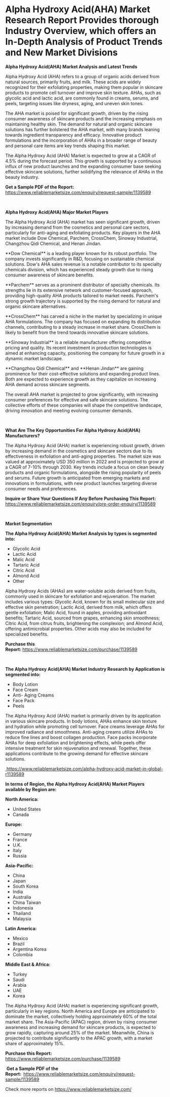 <p><h1>Alpha Hydroxy Acid(AHA) Market Research Report Provides thorough Industry Overview, which offers an In-Depth Analysis of Product Trends and New Market Divisions</h1></p><p><strong>Alpha Hydroxy Acid(AHA) Market Analysis and Latest Trends</strong></p>
<p><p>Alpha Hydroxy Acid (AHA) refers to a group of organic acids derived from natural sources, primarily fruits, and milk. These acids are widely recognized for their exfoliating properties, making them popular in skincare products to promote cell turnover and improve skin texture. AHAs, such as glycolic acid and lactic acid, are commonly found in creams, serums, and peels, targeting issues like dryness, aging, and uneven skin tones.</p><p>The AHA market is poised for significant growth, driven by the rising consumer awareness of skincare products and the increasing emphasis on maintaining healthy skin. The demand for natural and organic skincare solutions has further bolstered the AHA market, with many brands leaning towards ingredient transparency and efficacy. Innovative product formulations and the incorporation of AHAs in a broader range of beauty and personal care items are key trends shaping this market.</p><p>The Alpha Hydroxy Acid (AHA) Market is expected to grow at a CAGR of 4.5% during the forecast period. This growth is supported by a continuous influx of new product launches and the expanding consumer base seeking effective skincare solutions, further solidifying the relevance of AHAs in the beauty industry.</p></p>
<p><strong>Get a Sample PDF of the Report:&nbsp;</strong> <a href="https://www.reliablemarketsize.com/enquiry/request-sample/1139589?utm_campaign=3452&utm_medium=2&utm_source=Github&utm_content=ia&utm_term=25032025&utm_id=alpha-hydroxy-acidaha">https://www.reliablemarketsize.com/enquiry/request-sample/1139589</a></p>
<p>&nbsp;</p>
<p><strong>Alpha Hydroxy Acid(AHA) Major Market Players</strong></p>
<p><p>The Alpha Hydroxy Acid (AHA) market has seen significant growth, driven by increasing demand from the cosmetics and personal care sectors, particularly for anti-aging and exfoliating products. Key players in the AHA market include Dow Chemical, Parchem, CrossChem, Sinoway Industrial, Changzhou Qidi Chemical, and Henan Jindan.</p><p>**Dow Chemical** is a leading player known for its robust portfolio. The company invests significantly in R&D, focusing on sustainable chemical solutions. Dow's AHA sales revenue is a notable contributor to its specialty chemicals division, which has experienced steady growth due to rising consumer awareness of skincare benefits.</p><p>**Parchem** serves as a prominent distributor of specialty chemicals. Its strengths lie in its extensive network and customer-focused approach, providing high-quality AHA products tailored to market needs. Parchem's strong growth trajectory is supported by the rising demand for natural and organic skincare alternatives.</p><p>**CrossChem** has carved a niche in the market by specializing in unique AHA formulations. The company has focused on expanding its distribution channels, contributing to a steady increase in market share. CrossChem is likely to benefit from the trend towards innovative skincare solutions.</p><p>**Sinoway Industrial** is a reliable manufacturer offering competitive pricing and quality. Its recent investment in production technologies is aimed at enhancing capacity, positioning the company for future growth in a dynamic market landscape.</p><p>**Changzhou Qidi Chemical** and **Henan Jindan** are gaining prominence for their cost-effective solutions and expanding product lines. Both are expected to experience growth as they capitalize on increasing AHA demand across skincare segments.</p><p>The overall AHA market is projected to grow significantly, with increasing consumer preferences for effective and safe skincare solutions. The collective efforts of these companies will shape the competitive landscape, driving innovation and meeting evolving consumer demands.</p></p>
<p>&nbsp;</p>
<p><strong>What Are The Key Opportunities For Alpha Hydroxy Acid(AHA) Manufacturers?</strong></p>
<p><p>The Alpha Hydroxy Acid (AHA) market is experiencing robust growth, driven by increasing demand in the cosmetics and skincare sectors due to its effectiveness in exfoliation and anti-aging properties. The market size was valued at approximately USD 350 million in 2022 and is projected to grow at a CAGR of 7-10% through 2030. Key trends include a focus on clean beauty products and organic formulations, alongside the rising popularity of peels and serums. Future growth is anticipated from emerging markets and innovations in formulations, with new product launches targeting diverse consumer needs and preferences.</p></p>
<p><strong>Inquire or Share Your Questions If Any Before Purchasing This Report:</strong> <a href="https://www.reliablemarketsize.com/enquiry/pre-order-enquiry/1139589?utm_campaign=3452&utm_medium=2&utm_source=Github&utm_content=ia&utm_term=25032025&utm_id=alpha-hydroxy-acidaha">https://www.reliablemarketsize.com/enquiry/pre-order-enquiry/1139589</a></p>
<p>&nbsp;</p>
<p><strong>Market Segmentation</strong></p>
<p><strong>The Alpha Hydroxy Acid(AHA) Market Analysis by types is segmented into:</strong></p>
<p><ul><li>Glycolic Acid</li><li>Lactic Acid</li><li>Malic Acid</li><li>Tartaric Acid</li><li>Citric Acid</li><li>Almond Acid</li><li>Other</li></ul></p>
<p><p>Alpha Hydroxy Acids (AHAs) are water-soluble acids derived from fruits, commonly used in skincare for exfoliation and rejuvenation. The market includes various types: Glycolic Acid, known for its small molecular size and effective skin penetration; Lactic Acid, derived from milk, which offers gentle exfoliation; Malic Acid, found in apples, providing antioxidant benefits; Tartaric Acid, sourced from grapes, enhancing skin smoothness; Citric Acid, from citrus fruits, brightening the complexion; and Almond Acid, offering antimicrobial properties. Other acids may also be included for specialized benefits.</p></p>
<p><strong>Purchase this Report:&nbsp;</strong><a href="https://www.reliablemarketsize.com/purchase/1139589?utm_campaign=3452&utm_medium=2&utm_source=Github&utm_content=ia&utm_term=25032025&utm_id=alpha-hydroxy-acidaha">https://www.reliablemarketsize.com/purchase/1139589</a></p>
<p>&nbsp;</p>
<p><strong>The Alpha Hydroxy Acid(AHA) Market Industry Research by Application is segmented into:</strong></p>
<p><ul><li>Body Lotion</li><li>Face Cream</li><li>Anti- Aging Creams</li><li>Face Pack</li><li>Peels</li></ul></p>
<p><p>The Alpha Hydroxy Acid (AHA) market is primarily driven by its application in various skincare products. In body lotions, AHAs enhance skin texture and hydration while promoting cell turnover. Face creams leverage AHAs for improved radiance and smoothness. Anti-aging creams utilize AHAs to reduce fine lines and boost collagen production. Face packs incorporate AHAs for deep exfoliation and brightening effects, while peels offer intensive treatment for skin rejuvenation and renewal. Together, these applications contribute to the growing demand for effective skincare solutions.</p></p>
<p><a href="https://www.reliablemarketsize.com/alpha-hydroxy-acid-market-in-global-r1139589?utm_campaign=3452&utm_medium=2&utm_source=Github&utm_content=ia&utm_term=25032025&utm_id=alpha-hydroxy-acidaha">&nbsp;https://www.reliablemarketsize.com/alpha-hydroxy-acid-market-in-global-r1139589</a></p>
<p><strong>In terms of Region, the Alpha Hydroxy Acid(AHA) Market Players available by Region are:</strong></p>
<p>
    <p> <strong> North America: </strong>
        <ul>
            <li>United States</li>
            <li>Canada</li>
        </ul>
        </p> 
    <p> <strong> Europe: </strong>
        <ul>
            <li>Germany</li>
            <li>France</li>
            <li>U.K.</li>
            <li>Italy</li>
            <li>Russia</li>
        </ul>
        </p> 
    <p> <strong> Asia-Pacific: </strong>
        <ul>
            <li>China</li>
            <li>Japan</li>
            <li>South Korea</li>
            <li>India</li>
            <li>Australia</li>
            <li>China Taiwan</li>
            <li>Indonesia</li>
            <li>Thailand</li>
            <li>Malaysia</li>
        </ul>
        </p> 
    <p> <strong> Latin America: </strong>
        <ul>
            <li>Mexico</li>
            <li>Brazil</li>
            <li>Argentina Korea</li>
            <li>Colombia</li>
        </ul>
        </p> 
    <p> <strong> Middle East & Africa: </strong>
        <ul>
            <li>Turkey</li>
            <li>Saudi</li>
            <li>Arabia</li>
            <li>UAE</li>
            <li>Korea</li>
        </ul>
    </p>
    </p>
<p><p>The Alpha Hydroxy Acid (AHA) market is experiencing significant growth, particularly in key regions. North America and Europe are anticipated to dominate the market, collectively holding approximately 60% of the total market share. The Asia-Pacific (APAC) region, driven by rising consumer awareness and increasing demand for skincare products, is expected to grow rapidly, capturing around 25% of the market. Meanwhile, China is projected to contribute significantly to the APAC growth, with a market share of approximately 15%.</p></p>
<p><strong>Purchase this Report: </strong><a href="https://www.reliablemarketsize.com/purchase/1139589?utm_campaign=3452&utm_medium=2&utm_source=Github&utm_content=ia&utm_term=25032025&utm_id=alpha-hydroxy-acidaha">https://www.reliablemarketsize.com/purchase/1139589</a></p>
<p>&nbsp;<strong>Get a Sample PDF of the Report:&nbsp;&nbsp;</strong><a href="https://www.reliablemarketsize.com/enquiry/request-sample/1139589?utm_campaign=3452&utm_medium=2&utm_source=Github&utm_content=ia&utm_term=25032025&utm_id=alpha-hydroxy-acidaha">https://www.reliablemarketsize.com/enquiry/request-sample/1139589</a></p>
<p><strong></strong></p>
<p>Check more reports on <a href="https://www.reliablemarketsize.com/?utm_campaign=3452&utm_medium=2&utm_source=Github&utm_content=ia&utm_term=25032025&utm_id=alpha-hydroxy-acidaha">https://www.reliablemarketsize.com/</a></p>